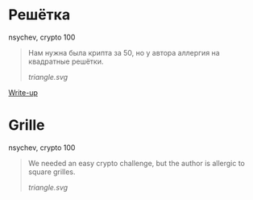 # Решётка

nsychev, crypto 100

> Нам нужна была крипта за 50, но у автора аллергия на квадратные решётки.
>
> *triangle.svg*

[Write-up](WRITEUP.md)

# Grille

nsychev, crypto 100

> We needed an easy crypto challenge, but the author is allergic to square grilles.
>
> *triangle.svg*
